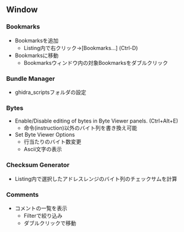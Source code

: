 ## Window

### Bookmarks
- Bookmarksを追加
  - Listing内で右クリック->[Bookmarks...] (Ctrl-D)
- Bookmarksに移動
  - Bookmarksウィンドウ内の対象Bookmarksをダブルクリック

### Bundle Manager
- ghidra_scriptsフォルダの設定

### Bytes
- Enable/Disable editing of bytes in Byte Viewer panels. (Ctrl+Alt+E)
  - 命令(instruction)以外のバイト列を書き換え可能
- Set Byte Viewer Options
  - 行当たりのバイト数変更
  - Ascii文字の表示

### Checksum Generator
- Listing内で選択したアドレスレンジのバイト列のチェックサムを計算

### Comments
- コメントの一覧を表示
  - Filterで絞り込み
  - ダブルクリックで移動

